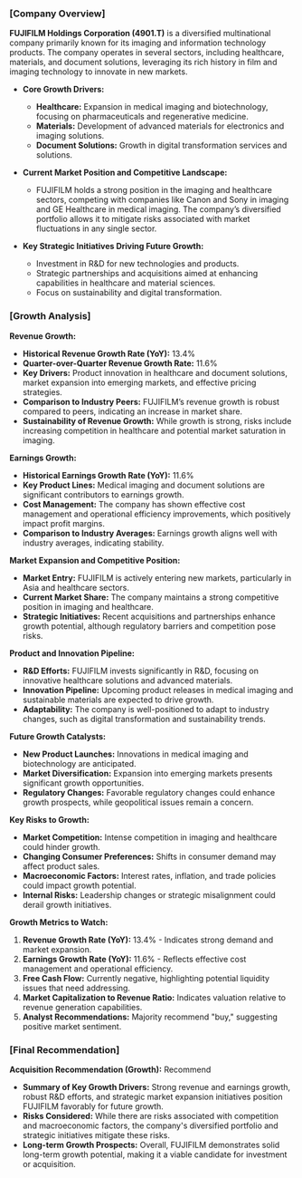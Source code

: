 ### [Company Overview]
**FUJIFILM Holdings Corporation (4901.T)** is a diversified multinational company primarily known for its imaging and information technology products. The company operates in several sectors, including healthcare, materials, and document solutions, leveraging its rich history in film and imaging technology to innovate in new markets.

- **Core Growth Drivers:**
  - **Healthcare:** Expansion in medical imaging and biotechnology, focusing on pharmaceuticals and regenerative medicine.
  - **Materials:** Development of advanced materials for electronics and imaging solutions.
  - **Document Solutions:** Growth in digital transformation services and solutions.

- **Current Market Position and Competitive Landscape:**
  - FUJIFILM holds a strong position in the imaging and healthcare sectors, competing with companies like Canon and Sony in imaging and GE Healthcare in medical imaging. The company’s diversified portfolio allows it to mitigate risks associated with market fluctuations in any single sector.

- **Key Strategic Initiatives Driving Future Growth:**
  - Investment in R&D for new technologies and products.
  - Strategic partnerships and acquisitions aimed at enhancing capabilities in healthcare and material sciences.
  - Focus on sustainability and digital transformation.

### [Growth Analysis]
**Revenue Growth:**
- **Historical Revenue Growth Rate (YoY):** 13.4%
- **Quarter-over-Quarter Revenue Growth Rate:** 11.6%
- **Key Drivers:** Product innovation in healthcare and document solutions, market expansion into emerging markets, and effective pricing strategies.
- **Comparison to Industry Peers:** FUJIFILM’s revenue growth is robust compared to peers, indicating an increase in market share.
- **Sustainability of Revenue Growth:** While growth is strong, risks include increasing competition in healthcare and potential market saturation in imaging.

**Earnings Growth:**
- **Historical Earnings Growth Rate (YoY):** 11.6%
- **Key Product Lines:** Medical imaging and document solutions are significant contributors to earnings growth.
- **Cost Management:** The company has shown effective cost management and operational efficiency improvements, which positively impact profit margins.
- **Comparison to Industry Averages:** Earnings growth aligns well with industry averages, indicating stability.

**Market Expansion and Competitive Position:**
- **Market Entry:** FUJIFILM is actively entering new markets, particularly in Asia and healthcare sectors.
- **Current Market Share:** The company maintains a strong competitive position in imaging and healthcare.
- **Strategic Initiatives:** Recent acquisitions and partnerships enhance growth potential, although regulatory barriers and competition pose risks.

**Product and Innovation Pipeline:**
- **R&D Efforts:** FUJIFILM invests significantly in R&D, focusing on innovative healthcare solutions and advanced materials.
- **Innovation Pipeline:** Upcoming product releases in medical imaging and sustainable materials are expected to drive growth.
- **Adaptability:** The company is well-positioned to adapt to industry changes, such as digital transformation and sustainability trends.

**Future Growth Catalysts:**
- **New Product Launches:** Innovations in medical imaging and biotechnology are anticipated.
- **Market Diversification:** Expansion into emerging markets presents significant growth opportunities.
- **Regulatory Changes:** Favorable regulatory changes could enhance growth prospects, while geopolitical issues remain a concern.

**Key Risks to Growth:**
- **Market Competition:** Intense competition in imaging and healthcare could hinder growth.
- **Changing Consumer Preferences:** Shifts in consumer demand may affect product sales.
- **Macroeconomic Factors:** Interest rates, inflation, and trade policies could impact growth potential.
- **Internal Risks:** Leadership changes or strategic misalignment could derail growth initiatives.

**Growth Metrics to Watch:**
1. **Revenue Growth Rate (YoY):** 13.4% - Indicates strong demand and market expansion.
2. **Earnings Growth Rate (YoY):** 11.6% - Reflects effective cost management and operational efficiency.
3. **Free Cash Flow:** Currently negative, highlighting potential liquidity issues that need addressing.
4. **Market Capitalization to Revenue Ratio:** Indicates valuation relative to revenue generation capabilities.
5. **Analyst Recommendations:** Majority recommend "buy," suggesting positive market sentiment.

### [Final Recommendation]
**Acquisition Recommendation (Growth):** Recommend

- **Summary of Key Growth Drivers:** Strong revenue and earnings growth, robust R&D efforts, and strategic market expansion initiatives position FUJIFILM favorably for future growth.
- **Risks Considered:** While there are risks associated with competition and macroeconomic factors, the company's diversified portfolio and strategic initiatives mitigate these risks.
- **Long-term Growth Prospects:** Overall, FUJIFILM demonstrates solid long-term growth potential, making it a viable candidate for investment or acquisition.
